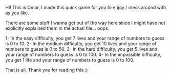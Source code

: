 Hi! This is Omar, I made this quick game for you to enjoy /  mess around with as you like. 

There are some stuff I wanna get out of the way here since I might have not explicitly explained them in the actual file... oops.

1- In the easy difficulty, you get 7 lives and your range of numbers to guess is 0 to 10.
2- In the medium difficulty, you get 10 lives and your range of numbers to guess is 0 to 50.
3- In the hard difficulty, you get 5 lives and your range of numbers to guess is 0 to 100.
4- In the impossible difficulty, you get 1 life and your range of numbers to guess is 0 to 100.

That is all. Thank you for reading this :)
